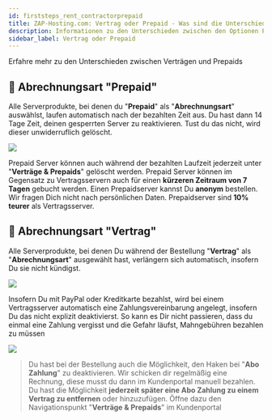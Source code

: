 ```yaml
---
id: firststeps_rent_contractorprepaid
title: ZAP-Hosting.com: Vertrag oder Prepaid - Was sind die Unterschiede?
description: Informationen zu den Unterschieden zwischen den Optionen Prepaid und Vertrag bei Servern von ZAP-Hosting - ZAP-Hosting.com Dokumentationen
sidebar_label: Vertrag oder Prepaid
---
```

Erfahre mehr zu den Unterschieden zwischen Verträgen und Prepaids

## 📘 Abrechnungsart "Prepaid"
Alle Serverprodukte, bei denen du "**Prepaid**" als "**Abrechnungsart**" auswählst, laufen automatisch nach der bezahlten Zeit aus. Du hast dann 14 Tage Zeit, deinen gesperrten Server zu reaktivieren. Tust du das nicht, wird dieser unwiderruflich gelöscht.

![](https://screensaver01.zap-hosting.com/index.php/s/YH5qinzTSb8Gr87/preview)

Prepaid Server können auch während der bezahlten Laufzeit jederzeit unter "**Verträge & Prepaids**" gelöscht werden.
Prepaid Server können im Gegensatz zu Vertragsservern auch für einen **kürzeren Zeitraum von 7 Tagen** gebucht werden.
Einen Prepaidserver kannst Du **anonym** bestellen. Wir fragen Dich nicht nach persönlichen Daten.
Prepaidserver sind **10% teurer** als Vertragsserver.

## 📙 Abrechnungsart "Vertrag"

Alle Serverprodukte, bei denen Du während der Bestellung "**Vertrag**" als "**Abrechnungsart**" ausgewählt hast, verlängern sich automatisch, insofern Du sie nicht kündigst.

![](https://screensaver01.zap-hosting.com/index.php/s/5ReCRfJK5azN5fT/preview)

Insofern Du mit PayPal oder Kreditkarte bezahlst, wird bei einem Vertragsserver automatisch eine Zahlungsvereinbarung angelegt, insofern Du das nicht explizit deaktivierst. So kann es Dir nicht passieren, dass du einmal eine Zahlung vergisst und die Gefahr läufst, Mahngebühren bezahlen zu müssen

![](https://screensaver01.zap-hosting.com/index.php/s/FrCXTi5ZKXyL2yZ/preview)


> Du hast bei der Bestellung auch die Möglichkeit, den Haken bei "**Abo Zahlung**" zu deaktivieren. Wir schicken dir regelmäßig eine Rechnung, diese musst du dann im Kundenportal manuell bezahlen.
Du hast die Möglichkeit **jederzeit später eine Abo Zahlung zu einem Vertrag zu entfernen** oder hinzuzufügen. Öffne dazu den Navigationspunkt "**Verträge & Prepaids**" im Kundenportal
